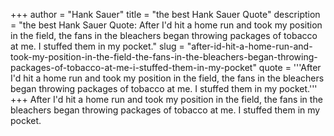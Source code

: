 +++
author = "Hank Sauer"
title = "the best Hank Sauer Quote"
description = "the best Hank Sauer Quote: After I'd hit a home run and took my position in the field, the fans in the bleachers began throwing packages of tobacco at me. I stuffed them in my pocket."
slug = "after-id-hit-a-home-run-and-took-my-position-in-the-field-the-fans-in-the-bleachers-began-throwing-packages-of-tobacco-at-me-i-stuffed-them-in-my-pocket"
quote = '''After I'd hit a home run and took my position in the field, the fans in the bleachers began throwing packages of tobacco at me. I stuffed them in my pocket.'''
+++
After I'd hit a home run and took my position in the field, the fans in the bleachers began throwing packages of tobacco at me. I stuffed them in my pocket.
